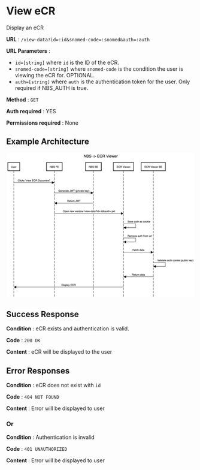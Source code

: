 # View eCR

Display an eCR

**URL** : `/view-data?id=:id&snomed-code=:snomed&auth=:auth`

**URL Parameters** :

- `id=[string]` where `id` is the ID of the eCR.
- `snomed-code=[string]` where `snomed-code` is the condition the user is viewing the eCR for. OPTIONAL.
- `auth=[string]` where `auth` is the authentication token for the user. Only required if NBS_AUTH is true.

**Method** : `GET`

**Auth required** : YES

**Permissions required** : None

## Example Architecture

![NBS -> ECR Viewer sequence diagram](assets/nbs-ecr-viewer-arch.png)

## Success Response

**Condition** : eCR exists and authentication is valid.

**Code** : `200 OK`

**Content** : eCR will be displayed to the user

## Error Responses

**Condition** : eCR does not exist with `id`

**Code** : `404 NOT FOUND`

**Content** : Error will be displayed to user

### Or

**Condition** : Authentication is invalid

**Code** : `401 UNAUTHORIZED`

**Content** : Error will be displayed to user
